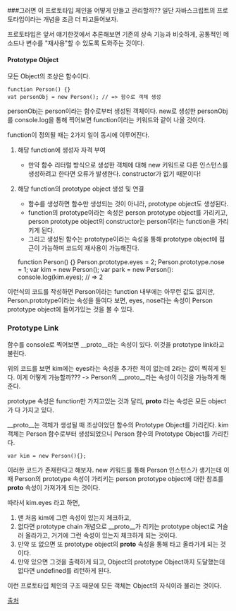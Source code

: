 ###그러면 이 프로토타입 체인을 어떻게 만들고 관리할까??
일단 자바스크립트의 프로토타입이라는 개념을 조금 더 파고들어보자.

프로토타입은 앞서 얘기한것에서 추론해보면 기존의 상속 기능과 비슷하게,  공통적인 메소드나 변수를 "재사용"할 수 있도록 도와주는 것이다.

#### Prototype Object
모든 Object의 조상은 함수이다. 

	function Person() {}
	vat personObj = new Person(); // => 함수로 객체 생성

personObj는 person이라는 함수로부터 생성된 객체이다. new로 생성한 personObj를 console.log을 통해 찍어보면 function이라는 키워드와 같이 나올 것이다.

function이 정의될 때는 2가지 일이 동시에 이루어진다.
1. 해당 function에 생성자 자격 부여
	- 만약 함수 리터럴 방식으로 생성한 객체에 대해 new 키워드로 다른 인스턴스를 생성하려고 한다면 오류가 발생한다. constructor가 없기 때문이다!
2. 해당 function의 prototype object 생성 및 연결
	- 함수를 생성하면 함수만 생성되는 것이 아니라, prototype object도 생성된다.
	- function의 prototype이라는 속성은 person prototype object를 가리키고, person prototype object의 constructor는 person이라는 function을 가리키게 된다.
	- 그리고 생성된 함수는 prototype이라는 속성을 통해 prototype object에 접근이 가능하며 코드의 재사용이 가능해진다.

	function Person() {}
	Person.prototype.eyes = 2;
	Person.prototype.nose = 1;
	var kim  = new Person();
	var park = new Person():
	console.log(kim.eyes); // => 2

이런식의 코드를 작성하면 Person이라는 function 내부에는 아무런 값도 없지만, Person.prototype이라는 속성을 들여다 보면, eyes, nose라는 속성이 Person prototype object에 들어가있는 것을 볼 수 있다.

### Prototype Link
함수를 console로 찍어보면 __proto__라는 속성이 있다. 이것을 prototype link라고 불린다.

위의 코드를 보면 kim에는 eyes라는 속성을 추가한 적이 없는데 2라는 값이 찍히게 된다. 이게 어떻게 가능할까??? -> Person의 __proto__라는 속성이 이것을 가능하게 해준다.

prototype 속성은 function만 가지고있는 것과 달리,  __proto__ 라는 속성은 모든 object가 다 가지고 있다.

__proto__는 객체가 생성될 때 조상이었던 함수의 Prototype Object를 가리킨다. kim 객체는 Person 함수로부터 생성되었으니 Person 함수의 Prototype Object를 가리킨다.

	var kim = new Person(){};

이러한 코드가 존재한다고 해보자. new 키워드를 통해 Person 인스턴스가 생기는데 이때 Person의 prototype 속성이 가리키는 person prototype object에 대한 참조를 __proto__ 속성이 가져가게 되는 것이다.

따라서 kim.eyes 라고 하면, 
1. 맨 처음 kim에 그런 속성이 있는지 체크하고, 
2. 없다면 prototype chain 개념으로 __proto__가 리키는 prototype object로 거슬러 올라가고, 거기에 그런 속성이 있는지 체크하게 되는 것이다.
3. 만약 또 없으면 또 prototype object의 __proto__ 속성을 통해 타고 올라가게 되는 것이다.
4. 만약 있으면 그것을 출력하게 되고, Object의 prototype Object까지 도달했는데 없다면 undefined를 리턴하게 된다.

이런 프로토타입 체인의 구조 때문에 모든 객체는 Object의 자식이라 불리는 것이다.

[출처](http://insanehong.kr/post/javascript-prototype/)